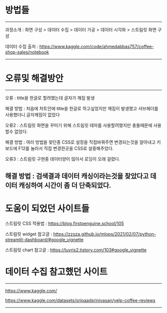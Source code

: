 # 방법들

---

과정소개 : 화면 구성 > 데이터 수집 > 데이터 가공 > 데이터 시각화 > 스트림릿 화면 구성

데이터 수집 출처 : https://www.kaggle.com/code/ahmedabbas757/coffee-shop-sales/notebook

---

# 오류및 해결방안

---

오류 : title을 한글로 할려했는데 글자가 꺠짐 발생

해결 방법 : 처음에 차트안에 title을 한글로 하고싶었지만 깨짐이 발생했고 
          서브헤더를 사용했더니 글자꺠짐이 없었다

오류2 : 스트림릿 화면을 꾸미기 위해 스트림릿 테마를 사용할려했지만 충돌때문에
        사용할수 없었다.

해결 방법 : 여러 방법을 찾던중 CSS로 설정을 직접바꿔주면 변경되는것을 알아내고
            키보드에 F12를 눌러서 직접 변경한곳을 CSS로 설중해주었다.

오류3 : 스트림릿 구현중 데이터양이 많아서 로딩이 오래 걸렸다.

해결 방법 : 검색결과 데이터 캐싱이라는것을 찾았다고
            데이터 캐싱하여 시간이 좀 더 단축되었다.
---

# 도움이 되었던 사이트들

스트림릿 CSS 적용법 : https://blog.firstpenguine.school/105

스트림릿 widget 참고글 : https://zzsza.github.io/mlops/2021/02/07/python-streamlit-dashboard/#google_vignette

스트림릿 chart 참고글 : https://luvris2.tistory.com/103#google_vignette

# 데이터 수집 참고했던 사이트

---

https://www.kaggle.com/

https://www.kaggle.com/datasets/sripaadsrinivasan/yelp-coffee-reviews


---






















































